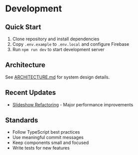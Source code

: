 # Development

## Quick Start

1. Clone repository and install dependencies
2. Copy `.env.example` to `.env.local` and configure Firebase
3. Run `npm run dev` to start development server

## Architecture

See [ARCHITECTURE.md](ARCHITECTURE.md) for system design details.

## Recent Updates

- [Slideshow Refactoring](SLIDESHOW_REFACTORING_SUMMARY.md) - Major performance improvements

## Standards

- Follow TypeScript best practices
- Use meaningful commit messages
- Keep components small and focused
- Write tests for new features
